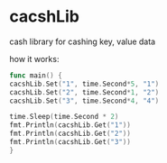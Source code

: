 # cacshLib
cash library for cashing key, value data

how it works:
```go
func main() {
cacshLib.Set("1", time.Second*5, "1")
cacshLib.Set("2", time.Second*1, "2")
cacshLib.Set("3", time.Second*4, "4")

time.Sleep(time.Second * 2)
fmt.Println(cacshLib.Get("1"))
fmt.Println(cacshLib.Get("2"))
fmt.Println(cacshLib.Get("3"))
}

```